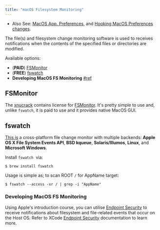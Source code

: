 ```yaml
---
title: "macOS Filesystem Monitoring"
---
```


* Also See: [MacOS App. Preferences](/macos-application-preferences), and [Hooking MacOS Preferences changes](/hook-macos-preferences).

The file(s) and filesystem change monitoring software is used to receives notifications when the contents of the specified files or directories are modified.

Available options:

- (**PAID**) [FSMonitor](http://fsmonitor.com/)
- (**FREE**) [fswatch](https://github.com/emcrisostomo/fswatch)
- **Developing MacOS FS Monitoring** [#ref](#Developing-MacOS-FS-Monitoring)

## FSMonitor

The [xnucrack](https://github.com/xnucrack/) contains license for [FSMonitor](http://fsmonitor.com/). It's pretty simple to use and, unlike `fswatch`, it is paid to use and it provides native MacOS GUI.

## fswatch

[This is](https://emcrisostomo.github.io/fswatch/) a cross-platform file change monitor with multiple backends: **Apple OS X File System Events API**, **BSD kqueue**, **Solaris/Illumos**, **Linux**, and **Microsoft Windows**.

Install `fswatch`  via:

```
$ brew install fswatch
```

Usage is simple as; to scan ROOT `/` for AppName target:

```
$ fswatch --access -xr / | grep -i "AppName"
```

### Developing MacOS FS Monitoring

Using Apple's introduction course, you can utilise [Endpoint Security](https://developer.apple.com/documentation/endpointsecurity/monitoring_system_events_with_endpoint_security) to receive notifications about filesystem and file-related events that occur on the Host OS. Refer to XCode [Endpoint Security](https://developer.apple.com/documentation/endpointsecurity) documentation to learn more.
